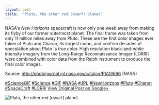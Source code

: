```yaml
---
layout: post
title:  "Pluto, the other red (dwarf) planet"
---
```


NASA's _New Horizons_ spacecraft is now only one week away from making its flyby of our former outermost planet. The final frame was taken from only 11 million miles away from Pluto. These are the first color images ever taken of Pluto and Charon, its largest moon, and confirm decades of speculation about Pluto 's true color. High resolution black-and-white intensity imagery from the Long-Range Reconnaissance Imager (LORRI) were combined with color data from the Ralph instrument to produce the final color images.   
  
Source: <http://photojournal.jpl.nasa.gov/catalog/PIA19696> (NASA)  
  
[#ScienceGIF](https://plus.google.com/s/%23ScienceGIF/posts) [#Science](https://plus.google.com/s/%23Science/posts) [#GIF](https://plus.google.com/s/%23GIF/posts) [#NASA](https://plus.google.com/s/%23NASA/posts) [#JPL](https://plus.google.com/s/%23JPL/posts) [#NewHorizons](https://plus.google.com/s/%23NewHorizons/posts) [#Pluto](https://plus.google.com/s/%23Pluto/posts) [#Charon](https://plus.google.com/s/%23Charon/posts) [#SpaceCraft](https://plus.google.com/s/%23SpaceCraft/posts) [#LORRI](https://plus.google.com/s/%23LORRI/posts)
[View Original Post on Google+](https://plus.google.com/+ColinSullender/posts/6RbTWVYRSQ2)

![Pluto, the other red (dwarf) planet](/assets/img/2015-07-07-Pluto-the-other-red-dwarf-planet.gif)
